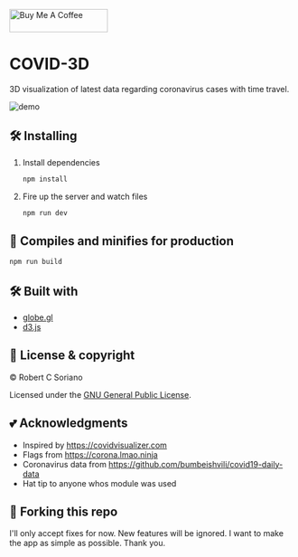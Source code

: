 <a href="https://www.buymeacoffee.com/7eDr4fv" target="_blank"><img src="https://cdn.buymeacoffee.com/buttons/lato-orange.png" alt="Buy Me A Coffee" style="height: 41px !important;width: 174px !important;" ></a>

# COVID-3D

3D visualization of latest data regarding coronavirus cases with time travel.

![demo](https://i.imgur.com/yUxIINE.gif)

## 🛠 Installing

1. Install dependencies

   ```bash
   npm install
   ```

2. Fire up the server and watch files

   ```bash
   npm run dev
   ```

## 🚀 Compiles and minifies for production

```bash
npm run build
```

## 🛠 Built with

- [globe.gl](https://github.com/vasturiano/globe.gl)
- [d3.js](https://d3js.org/)

## 📝 License & copyright

© Robert C Soriano

Licensed under the [GNU General Public License](LICENSE.md).

## 💕 Acknowledgments

- Inspired by https://covidvisualizer.com
- Flags from https://corona.lmao.ninja
- Coronavirus data from https://github.com/bumbeishvili/covid19-daily-data
- Hat tip to anyone whos module was used

## 🚨 Forking this repo

I'll only accept fixes for now. New features will be ignored. I want to make the app as simple as possible. Thank you.